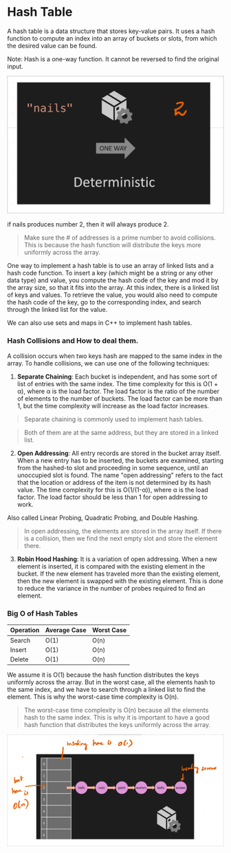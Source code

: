 # Hash Table

A hash table is a data structure that stores key-value pairs.
It uses a hash function to compute an index into an array of buckets or slots, from which the desired value can be found.

Note: Hash is a one-way function. It cannot be reversed to find the original input.

![oneway](./oneway.png)

if nails produces number 2, then it will always produce 2.

> Make sure the # of addresses is a prime number to avoid collisions. This is because the hash function will distribute the keys more uniformly across the array.

One way to implement a hash table is to use an array of linked lists and a hash code function. To insert a key (which might be a string or any other data type) and value, you compute the hash code of the key and mod it by the array size, so that it fits into the array. At this index, there is a linked list of keys and values. To retrieve the value, you would also need to compute the hash code of the key, go to the corresponding index, and search through the linked list for the value.

We can also use sets and maps in C++ to implement hash tables.


### Hash Collisions and How to deal them.

A collision occurs when two keys hash are mapped to the same index in the array. To handle collisions, we can use one of the following techniques:

1. **Separate Chaining**: Each bucket is independent, and has some sort of list of entries with the same index. The time complexity for this is O(1 + α), where α is the load factor. The load factor is the ratio of the number of elements to the number of buckets. The load factor can be more than 1, but the time complexity will increase as the load factor increases.
> Separate chaining is commonly used to implement hash tables.

> Both of them are at the same address, but they are stored in a linked list.

2. **Open Addressing**: All entry records are stored in the bucket array itself. When a new entry has to be inserted, the buckets are examined, starting from the hashed-to slot and proceeding in some sequence, until an unoccupied slot is found. The name "open addressing" refers to the fact that the location or address of the item is not determined by its hash value. The time complexity for this is O(1/(1-α)), where α is the load factor. The load factor should be less than 1 for open addressing to work.

Also called Linear Probing, Quadratic Probing, and Double Hashing.

> In open addressing, the elements are stored in the array itself. If there is a collision, then we find the next empty slot and store the element there.

3. **Robin Hood Hashing**: It is a variation of open addressing. When a new element is inserted, it is compared with the existing element in the bucket. If the new element has traveled more than the existing element, then the new element is swapped with the existing element. This is done to reduce the variance in the number of probes required to find an element.



### Big O of Hash Tables

| Operation | Average Case | Worst Case |
| --- | --- | --- |
| Search | O(1) | O(n) |
| Insert | O(1) | O(n) |
| Delete | O(1) | O(n) |

We assume it is O(1) because the hash function distributes the keys uniformly across the array. But in the worst case, all the elements hash to the same index, and we have to search through a linked list to find the element. This is why the worst-case time complexity is O(n).

> The worst-case time complexity is O(n) because all the elements hash to the same index. This is why it is important to have a good hash function that distributes the keys uniformly across the array.

![Big O](./bigO.png)
